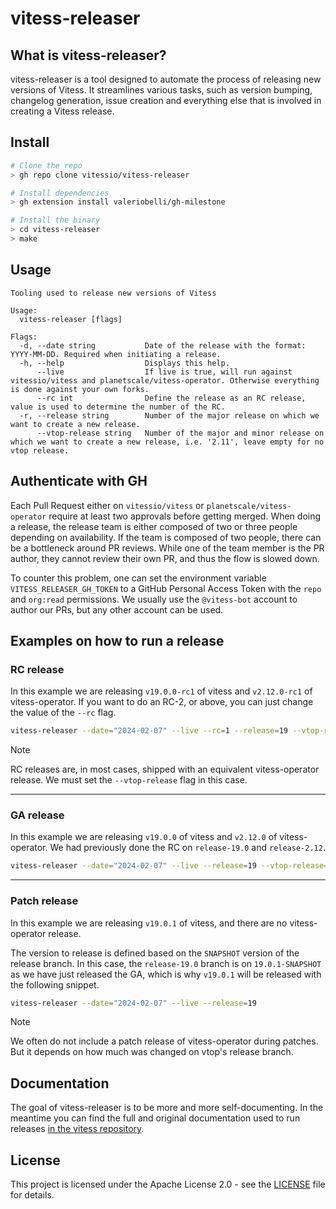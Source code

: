 # vitess-releaser

## What is vitess-releaser?

vitess-releaser is a tool designed to automate the process of releasing new versions of Vitess. 
It streamlines various tasks, such as version bumping, changelog generation, issue creation and everything else that is involved in creating a Vitess release.

## Install

```bash
# Clone the repo
> gh repo clone vitessio/vitess-releaser

# Install dependencies
> gh extension install valeriobelli/gh-milestone

# Install the binary
> cd vitess-releaser
> make
```

## Usage
```
Tooling used to release new versions of Vitess

Usage:
  vitess-releaser [flags]

Flags:
  -d, --date string           Date of the release with the format: YYYY-MM-DD. Required when initiating a release.
  -h, --help                  Displays this help.
      --live                  If live is true, will run against vitessio/vitess and planetscale/vitess-operator. Otherwise everything is done against your own forks.
      --rc int                Define the release as an RC release, value is used to determine the number of the RC.
  -r, --release string        Number of the major release on which we want to create a new release.
      --vtop-release string   Number of the major and minor release on which we want to create a new release, i.e. '2.11', leave empty for no vtop release.
```

## Authenticate with GH

Each Pull Request either on `vitessio/vitess` or `planetscale/vitess-operator` require at least two approvals before getting merged.
When doing a release, the release team is either composed of two or three people depending on availability.
If the team is composed of two people, there can be a bottleneck around PR reviews. While one of the team member is the PR author, they
cannot review their own PR, and thus the flow is slowed down.

To counter this problem, one can set the environment variable `VITESS_RELEASER_GH_TOKEN` to a GitHub Personal Access Token with the `repo` and `org:read` permissions.
We usually use the `@vitess-bot` account to author our PRs, but any other account can be used.

## Examples on how to run a release

### RC release

In this example we are releasing `v19.0.0-rc1` of vitess and `v2.12.0-rc1` of vitess-operator. If you want to do an RC-2, or above, you can just change the value of the `--rc` flag.

```bash
vitess-releaser --date="2024-02-07" --live --rc=1 --release=19 --vtop-release=2.12
```

> [!NOTE]
> RC releases are, in most cases, shipped with an equivalent vitess-operator release. We must set the `--vtop-release` flag in this case.

----
### GA release

In this example we are releasing `v19.0.0` of vitess and `v2.12.0` of vitess-operator. We had previously done the RC on `release-19.0` and `release-2.12`.

```bash
vitess-releaser --date="2024-02-07" --live --release=19 --vtop-release=2.12
```

----
### Patch release

In this example we are releasing `v19.0.1` of vitess, and there are no vitess-operator release.

The version to release is defined based on the `SNAPSHOT` version of the release branch.
In this case, the `release-19.0` branch is on `19.0.1-SNAPSHOT` as we have just released the GA, which is why `v19.0.1` will be released with the following snippet.

```bash
vitess-releaser --date="2024-02-07" --live --release=19
```

> [!NOTE]
> We often do not include a patch release of vitess-operator during patches. But it depends on how much was changed on vtop's release branch.

## Documentation

The goal of vitess-releaser is to be more and more self-documenting.
In the meantime you can find the full and original documentation used to run releases [in the vitess repository](https://github.com/vitessio/vitess/tree/main/doc/internal/release).

## License

This project is licensed under the Apache License 2.0 - see the [LICENSE](LICENSE) file for details.

